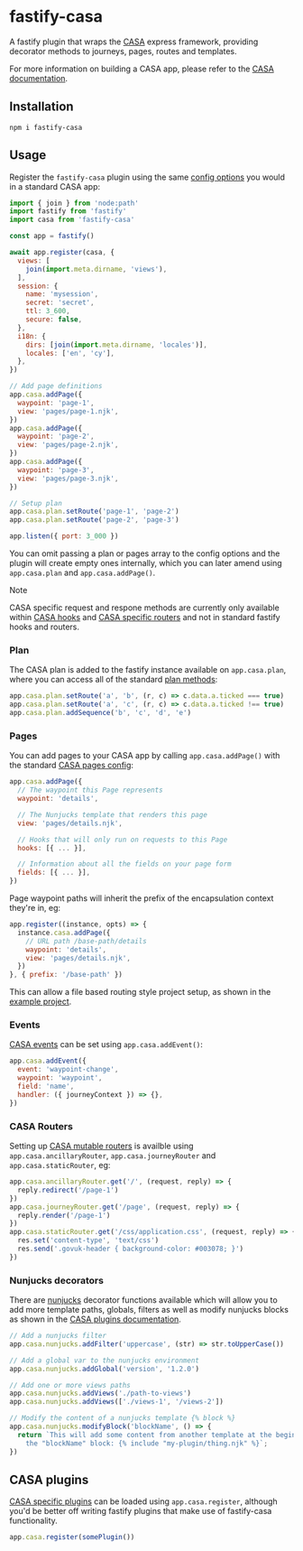 # fastify-casa

A fastify plugin that wraps the [CASA](https://github.com/dwp/govuk-casa) express framework, providing decorator methods to journeys, pages, routes and templates.

For more information on building a CASA app, please refer to the [CASA documentation](https://github.com/dwp/govuk-casa/blob/main/docs/index.md).

## Installation

```
npm i fastify-casa
```

## Usage

Register the `fastify-casa` plugin using the same [config options](https://github.com/dwp/govuk-casa/blob/main/docs/setup.md#options) you would in a standard CASA app:

```javascript
import { join } from 'node:path'
import fastify from 'fastify'
import casa from 'fastify-casa'

const app = fastify()

await app.register(casa, {
  views: [
    join(import.meta.dirname, 'views'),
  ],
  session: {
    name: 'mysession',
    secret: 'secret',
    ttl: 3_600,
    secure: false,
  },
  i18n: {
    dirs: [join(import.meta.dirname, 'locales')],
    locales: ['en', 'cy'],
  },
})

// Add page definitions
app.casa.addPage({
  waypoint: 'page-1',
  view: 'pages/page-1.njk',
})
app.casa.addPage({
  waypoint: 'page-2',
  view: 'pages/page-2.njk',
})
app.casa.addPage({
  waypoint: 'page-3',
  view: 'pages/page-3.njk',
})

// Setup plan
app.casa.plan.setRoute('page-1', 'page-2')
app.casa.plan.setRoute('page-2', 'page-3')

app.listen({ port: 3_000 })
```

You can omit passing a plan or pages array to the config options and the plugin will create empty ones internally, which you can later amend using `app.casa.plan` and `app.casa.addPage()`.

> [!NOTE]
> CASA specific request and respone methods are currently only available within [CASA hooks](https://github.com/dwp/govuk-casa/blob/main/docs/hooks.md) and [CASA specific routers](#casa-routers) and not in standard fastify hooks and routers.

### Plan

The CASA plan is added to the fastify instance available on `app.casa.plan`, where you can access all of the standard [plan methods](https://github.com/dwp/govuk-casa/blob/main/docs/plan.md):

```javascript
app.casa.plan.setRoute('a', 'b', (r, c) => c.data.a.ticked === true)
app.casa.plan.setRoute('a', 'c', (r, c) => c.data.a.ticked !== true)
app.casa.plan.addSequence('b', 'c', 'd', 'e')
```

### Pages

You can add pages to your CASA app by calling `app.casa.addPage()` with the standard [CASA pages config](https://github.com/dwp/govuk-casa/blob/main/docs/pages.md):

```javascript
app.casa.addPage({
  // The waypoint this Page represents
  waypoint: 'details',

  // The Nunjucks template that renders this page
  view: 'pages/details.njk',

  // Hooks that will only run on requests to this Page
  hooks: [{ ... }],

  // Information about all the fields on your page form
  fields: [{ ... }],
})
```

Page waypoint paths will inherit the prefix of the encapsulation context they're in, eg:

```javascript
app.register((instance, opts) => {
  instance.casa.addPage({
    // URL path /base-path/details
    waypoint: 'details',
    view: 'pages/details.njk',
  })
}, { prefix: '/base-path' })
```

This can allow a file based routing style project setup, as shown in the [example project](examples/barebones-fbr).

### Events

[CASA events](https://github.com/dwp/govuk-casa/blob/main/docs/events.md) can be set using `app.casa.addEvent()`:

```javascript
app.casa.addEvent({
  event: 'waypoint-change',
  waypoint: 'waypoint',
  field: 'name',
  handler: ({ journeyContext }) => {},
})
```

### CASA Routers

Setting up [CASA mutable routers](https://github.com/dwp/govuk-casa/blob/main/docs/guides/mutable-routers.md) is availble using `app.casa.ancillaryRouter`, `app.casa.journeyRouter` and `app.casa.staticRouter`, eg:

```javascript
app.casa.ancillaryRouter.get('/', (request, reply) => {
  reply.redirect('/page-1')
})
app.casa.journeyRouter.get('/page', (request, reply) => {
  reply.render('/page-1')
})
app.casa.staticRouter.get('/css/application.css', (request, reply) => {
  res.set('content-type', 'text/css')
  res.send('.govuk-header { background-color: #003078; }')
})
```

### Nunjucks decorators

There are [nunjucks](https://mozilla.github.io/nunjucks/api.html) decorator functions available which will allow you to add more template paths, globals, filters as well as modify nunjucks blocks as shown in the [CASA plugins documentation](https://github.com/dwp/govuk-casa/blob/main/docs/plugins.md#injecting-content-into-templates).

```javascript
// Add a nunjucks filter
app.casa.nunjucks.addFilter('uppercase', (str) => str.toUpperCase())

// Add a global var to the nunjucks environment
app.casa.nunjucks.addGlobal('version', '1.2.0')

// Add one or more views paths
app.casa.nunjucks.addViews('./path-to-views')
app.casa.nunjucks.addViews(['./views-1', '/views-2'])

// Modify the content of a nunjucks template {% block %}
app.casa.nunjucks.modifyBlock('blockName', () => {
  return `This will add some content from another template at the beginning of
    the "blockName" block: {% include "my-plugin/thing.njk" %}`;
})
```

## CASA plugins

[CASA specific plugins](https://github.com/dwp/govuk-casa/blob/main/docs/plugins.md) can be loaded using `app.casa.register`, although you'd be better off writing fastify plugins that make use of fastify-casa functionality.

```javascript
app.casa.register(somePlugin())
```
